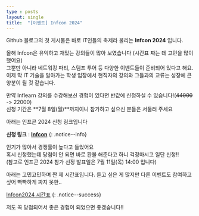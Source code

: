 ```yaml
---
type : posts
layout: single
title:  "[이벤트] Infcon 2024"
---
```


Github 블로그의 첫 게시물은 바로 IT인들의 축제라 불리는 **Infcon 2024** 입니다.

올해 Infcon은 유익하고 재밌는 강의들이 많아 보였습니다 (시간표 짜는 데 고민을 많이 했어요)  
그뿐만 아니라 네트워킹 파티, 스탬프 투어 등 다양한 이벤트들이 준비되어 있다고 해요.  
이제 막 IT 기술을 알아가는 학생 입장에서 현직자의 강의와 그들과의 교류는 성장에 큰 양분이 될 것 같습니다.

만약 Inflearn 강의를 수강해보신 경험이 있다면 반값에 신청하실 수 있습니다!(~~44000~~ -> 22000)  
신청 기간은 **7월 8일(월)**까지이니 참가하고 싶으신 분들은 서둘러 주세요

아래는 인프콘 2024 신청 링크입니다  

**신청 링크** : [**Infcon**](https://www.inflearn.com/course/offline/%EC%9D%B8%ED%94%84%EC%BD%98-2024)
{: .notice--info}

인기가 많아서 경쟁률이 높다고 들었어요  
혹시 신청했는데 당첨이 안 되면 바로 환불 해준다고 하니 걱정마시고 일단 신청!!  
(참고로 인프콘 2024 참가 선정 발표일은 7월 11일(목) 14:00 입니다)

아래는 고민고민하며 짠 제 시간표입니다. 듣고 싶은 게 많지만 다른 이벤트도 참여하고 싶어 빡빡하게 짜지 못한..  

[Infcon2024 시간표](https://www.inflearn.com/conf/infcon-2024/share?year=2024&id=1424823&hash=kiosuke1215%409d8432e4&name=kiosuke1215)
{: .notice--success}

저도 꼭 당첨되어서 좋은 경험이 되었으면 좋겠습니다!!
